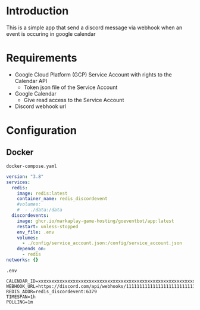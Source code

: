 # Introduction

This is a simple app that send a discord message via webhook when an event is occuring in google calendar

# Requirements

- Google Cloud Platform (GCP) Service Account with rights to the Calendar API
  - Token json file of the Service Account
- Google Calendar
  - Give read access to the Service Account
- Discord webhook url

# Configuration

## Docker

`docker-compose.yaml`

```yaml
version: "3.8"
services:
  redis:
    image: redis:latest
    container_name: redis_discordevent
    #volumes:
    #  - ./data:/data
  discordevents:
    image: ghcr.io/markaplay-game-hosting/goeventbot/app:latest
    restart: unless-stopped
    env_file: .env
    volumes:
      - ./config/service_account.json:/config/service_account.json
    depends_on:
      - redis
networks: {}
```

`.env`

```text
CALENDAR_ID=xxxxxxxxxxxxxxxxxxxxxxxxxxxxxxxxxxxxxxxxxxxxxxxxxxxxxxxxxxxxxxxxxxxxxx@group.calendar.google.com
WEBHOOK_URL=https://discord.com/api/webhooks/11111111111111111111111111/tokenidblabla
REDIS_ADDR=redis_discordevent:6379
TIMESPAN=1h
POLLING=1m
```
